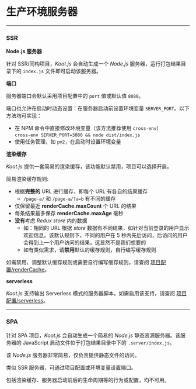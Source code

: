 # 生产环境服务器

---

### SSR

**Node.js 服务器**

针对 SSR/同构项目，_Koot.js_ 会自动生成一个 _Node.js_ 服务器，运行打包结果目录下的 `index.js` 文件即可启动该服务器。

**端口**

服务器端口会默认采用项目配置中的 `port` 值或默认值 `8080`。

端口也允许在启动时动态设置：在服务器启动前设置环境变量 `SERVER_PORT`。以下方法均可实现：

-   在 NPM 命令中直接修改环境变量（该方法推荐使用 `cross-env`）
    <br>`cross-env SERVER_PORT=3080 && node dist/index.js`
-   使用任务管理，如 `pm2`，在启动时设置环境变量

**渲染缓存**

_Koot.js_ 提供一套简易的渲染缓存，该功能默认禁用，项目可以选择开启。

简易渲染缓存规则:

-   根据**完整的** URL 进行缓存，即每个 URL 有各自的结果缓存
    -   `/page-a/` 和 `/page-a/?a=b` 有不同的缓存
-   仅保留最近 **renderCache.maxCount** 个 URL 的结果
-   每条结果最多保存 **renderCache.maxAge** 毫秒
-   **没有**考虑 _Redux store_ 内的数据
    -   如：相同的 URL 根据 _store_ 数据有不同结果，如针对当前登录的用户显示欢迎信息。该默认规则下，不同的用户在 5 秒内先后访问，后访问的用户会得到上一个用户访问的结果，这显然不是我们想要的
    -   如有类似需求，请**禁用**默认的缓存规则，自行编写缓存规则

如需禁用、调整默认缓存规则或需要自行编写缓存规则，请查阅 [项目配置/renderCache](/config?id=renderCache)。

**serverless**

_Koot.js_ 支持输出 Serverless 模式的服务器脚本。如需启用该支持，请查阅 [项目配置/serverless](/config?id=serverless)。

---

### SPA

针对 SPA 项目，_Koot.js_ 会自动生成一个简易的 _Node.js_ 静态资源服务器。该服务器的 JavaScript 启动文件位于打包结果目录中下的 `.server/index.js`。

该 _Node.js_ 服务器非常简易，仅负责提供静态文件的访问。

类似 SSR 服务器，可通过项目配置或环境变量设置端口。

包括渲染缓存、服务器启动前后的生命周期等的行为或配置，均不可用。
